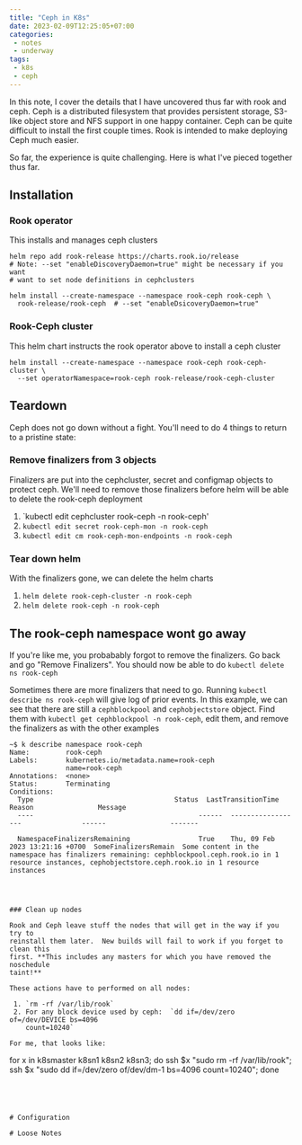 ```yaml
---
title: "Ceph in K8s"
date: 2023-02-09T12:25:05+07:00
categories:
 - notes
 - underway
tags:
 - k8s
 - ceph
---
```


In this note, I cover the details that I have uncovered thus far with rook and
ceph.  Ceph is a distributed filesystem that provides persistent storage,
S3-like object store and NFS support in one happy container.  Ceph can be quite
difficult to install the first couple times. Rook is intended to make deploying
Ceph much easier.  

So far, the experience is quite challenging. Here is what I've pieced together
thus far.

<!--more-->


## Installation

### Rook operator
This installs and manages ceph clusters
```
helm repo add rook-release https://charts.rook.io/release
# Note: --set "enableDiscoveryDaemon=true" might be necessary if you want
# want to set node definitions in cephclusters

helm install --create-namespace --namespace rook-ceph rook-ceph \
  rook-release/rook-ceph  # --set "enableDsicoveryDaemon=true"
```

### Rook-Ceph cluster
This helm chart instructs the rook operator above to install a ceph cluster

```
helm install --create-namespace --namespace rook-ceph rook-ceph-cluster \ 
  --set operatorNamespace=rook-ceph rook-release/rook-ceph-cluster
```


## Teardown

Ceph does not go down without a fight. You'll need to do 4 things to return to
a pristine state:

### Remove finalizers from 3 objects

Finalizers are put into the cephcluster, secret and configmap objects to
protect ceph. We'll need to remove those finalizers before helm will be
able to delete the rook-ceph deployment

 1. `kubectl edit cephcluster rook-ceph -n rook-ceph'
 2. `kubectl edit secret rook-ceph-mon -n rook-ceph`
 3. `kubectl edit cm rook-ceph-mon-endpoints -n rook-ceph`


### Tear down helm
With the finalizers gone, we can delete the helm charts

 1. `helm delete rook-ceph-cluster -n rook-ceph`
 2. `helm delete rook-ceph -n rook-ceph`


## The rook-ceph namespace wont go away

If you're like me, you probabably forgot to remove the finalizers. Go back and
go "Remove Finalizers".  You should now  be able to do `kubectl delete ns rook-ceph`

Sometimes there are more finalizers that need to go.  Running `kubectl describe
ns rook-ceph` will give log of prior events.  In this example, we can see
that  there are still a `cephblockpool` and `cephobjectstore` object.  Find
them with  `kubectl get cephblockpool -n rook-ceph`, edit them, and remove
the finalizers as with the other examples

```
~$ k describe namespace rook-ceph
Name:         rook-ceph
Labels:       kubernetes.io/metadata.name=rook-ceph
              name=rook-ceph
Annotations:  <none>
Status:       Terminating
Conditions:
  Type                                   Status  LastTransitionTime               Reason                Message
  ----                                         ------  ------------------               ------                -------

  NamespaceFinalizersRemaining                 True    Thu, 09 Feb 2023 13:21:16 +0700  SomeFinalizersRemain  Some content in the namespace has finalizers remaining: cephblockpool.ceph.rook.io in 1 resource instances, cephobjectstore.ceph.rook.io in 1 resource instances




### Clean up nodes

Rook and Ceph leave stuff the nodes that will get in the way if you try to
reinstall them later.  New builds will fail to work if you forget to clean this
first. **This includes any masters for which you have removed the noschedule
taint!**

These actions have to performed on all nodes:

 1. `rm -rf /var/lib/rook`
 2. For any block device used by ceph:  `dd if=/dev/zero of=/dev/DEVICE bs=4096
    count=10240`

For me, that looks like:
```
for x in k8smaster k8sn1 k8sn2 k8sn3; do
   ssh $x "sudo rm -rf /var/lib/rook";
   ssh $x "sudo dd if=/dev/zero of/dev/dm-1 bs=4096 count=10240";
done
```




# Configuration

# Loose Notes



